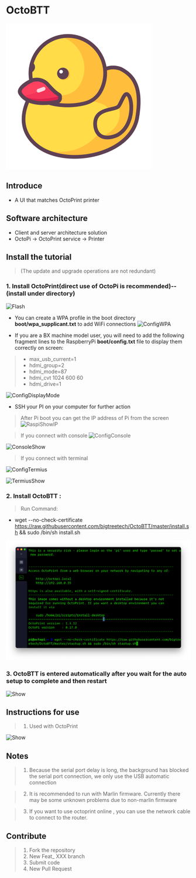 # OctoBTT

![OctoBTT](assets/icon/BTT_Duck.svg "OctoBTT")

## Introduce
* A UI that matches OctoPrint printer

## Software architecture
* Client and server architecture solution
* OctoPi -> OctoPrint service -> Printer

## Install the tutorial

> (The update and upgrade operations are not redundant)
### 1.  Install OctoPrint(direct use of OctoPi is recommended)-- (install under directory)

![Flash](IMG/Ready/Flash.png "Flash")

* You can create a WPA profile in the boot directory **boot/wpa_supplicant.txt** to add WiFi connections
![ConfigWPA](IMG/Ready/ConfigWPA.png "ConfigWPA")

* If you are a BX machine model user, you will need to add the following fragment lines to the RaspberryPi **boot/config.txt** file to display them correctly on screen:
> * max_usb_current=1
> * hdmi_group=2
> * hdmi_mode=87
> * hdmi_cvt 1024 600 60
> * hdmi_drive=1

![ConfigDisplayMode](IMG/Ready/ConfigDisplayMode.jpg "ConfigDisplayMode")

* SSH your PI on your computer for further action
> After Pi boot you can get the IP address of Pi from the screen
![RaspiShowIP](IMG/Login/RaspiShowIP.jpeg "RaspiShowIP")

> If you connect with console
![ConfigConsole](IMG/Login/ConfigConsole.png "ConfigConsole")

![ConsoleShow](IMG/Login/ConsoleShow.png "ConsoleShow")
> If you connect with terminal

![ConfigTermius](IMG/Login/ConfigTermius.jpeg "ConfigTermius")

![TermiusShow](IMG/Login/TermiusShow.jpeg "TermiusShow")

### 2. Install OctoBTT : 
> Run Command:
* wget --no-check-certificate https://raw.githubusercontent.com/bigtreetech/OctoBTT/master/install.sh && sudo /bin/sh install.sh

![InstallOctoBTT.png](IMG/2_InstallOctoBTT.png "InstallOctoBTT")

### 3. OctoBTT is entered automatically after you wait for the auto setup to complete and then restart
![Show](IMG/Show.png "Show")

## Instructions for use

> 1.  Used with OctoPrint

![Show](IMG/All.png "Show")

## Notes
> 1. Because the serial port delay is long, the background has blocked the serial port connection, we only use the USB automatic connection

> 2. It is recommended to run with Marlin firmware. Currently there may be some unknown problems due to non-marlin firmware

> 3. If you want to use octoprint online , you can use the network cable to connect to the router.

## Contribute

> 1. Fork the repository
> 2. New Feat_ XXX branch
> 3. Submit code
> 4. New Pull Request
